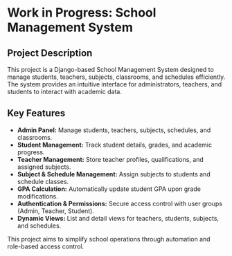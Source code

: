 # Work in Progress: School Management System

## Project Description
This project is a Django-based School Management System designed to manage students, teachers, subjects, classrooms, and schedules efficiently. The system provides an intuitive interface for administrators, teachers, and students to interact with academic data.


## Key Features
- **Admin Panel:** Manage students, teachers, subjects, schedules, and classrooms.
- **Student Management:** Track student details, grades, and academic progress.
- **Teacher Management:** Store teacher profiles, qualifications, and assigned subjects.
- **Subject & Schedule Management:** Assign subjects to students and schedule classes.
- **GPA Calculation:** Automatically update student GPA upon grade modifications.
- **Authentication & Permissions:** Secure access control with user groups (Admin, Teacher, Student).
- **Dynamic Views:** List and detail views for teachers, students, subjects, and schedules.

This project aims to simplify school operations through automation and role-based access control.

